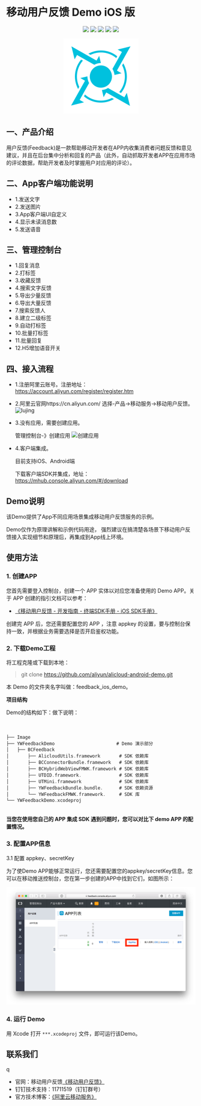 # 移动用户反馈 Demo iOS 版



<p align="center">
<a href=""><img src="https://img.shields.io/badge/platform-iOS-brightgreen.svg"></a>
<a href=""><img src="https://img.shields.io/badge/pod-support-brightgreen.svg"></a>
<a href=""><img src="https://img.shields.io/badge/Swift-compatible-orange.svg"></a>
<a href=""><img src="https://img.shields.io/badge/language-ObjC-orange.svg"></a>
<a href=""><img src="https://img.shields.io/badge/platform-iOS%207.0%2B-ff69b5152950834.svg"></a>
</p>


<div align="center">

<img src="Image/feedback_product_logo.png">

</div>





## 一、产品介绍
用户反馈(Feedback)是一款帮助移动开发者在APP内收集消费者问题反馈和意见建议，并且在后台集中分析和回复的产品（此外，自动抓取开发者APP在应用市场的评论数据，帮助开发者及时掌握用户对应用的评论）。

## 二、App客户端功能说明
* 1.发送文字
* 2.发送图片
* 3.App客户端UI自定义
* 4.显示未读消息数
* 5.发送语音

## 三、管理控制台
* 1.回复消息
* 2.打标签
* 3.收藏反馈
* 4.搜索文字反馈
* 5.导出少量反馈
* 6.导出大量反馈
* 7.搜索反馈人
* 8.建立二级标签
* 9.自动打标签
* 10.批量打标签
* 11.批量回复
* 12.H5增加语音开关

## 四、接入流程
* 1.注册阿里云账号。注册地址：https://account.aliyun.com/register/register.htm
* 2.阿里云官网https://cn.aliyun.com/ 选择-产品->移动服务->移动用户反馈。
![lujing](http://docs-aliyun.cn-hangzhou.oss.aliyun-inc.com/assets/pic/53140/cn_zh/1493891269187/%E5%B1%8F%E5%B9%95%E5%BF%AB%E7%85%A7%202017-05-04%20%E4%B8%8B%E5%8D%885.47.19.png)
* 3.没有应用，需要创建应用。
    
	管理控制台-》创建应用
	![创建应用](http://docs-aliyun.cn-hangzhou.oss.aliyun-inc.com/assets/pic/53140/cn_zh/1493989535855/33.png)
	

* 4.客户端集成。

	 目前支持iOS、Android端
	 
     下载客户端SDK并集成，地址：https://mhub.console.aliyun.com/#/download
     
     
## Demo说明

该Demo提供了App不同应用场景集成移动用户反馈服务的示例。

Demo仅作为原理讲解和示例代码用途，
强烈建议在搞清楚各场景下移动用户反馈接入实现细节和原理后，再集成到App线上环境。


## 使用方法

### 1. 创建APP


您首先需要登入控制台，创建一个 APP 实体以对应您准备使用的 Demo APP。关于 APP 创建的指引文档可以参考：

- [ 《移动用户反馈 - 开发指南 - 终端SDK手册 - iOS SDK手册》]( https://help.aliyun.com/document_detail/53145.html?spm=5176.doc53324.6.555.KEwgHA ) 
 
创建完 APP 后，您还需要配置您的 APP ，注意 appkey 的设置，要与控制台保持一致，并根据业务需要选择是否开启鉴权功能。



### 2. 下载Demo工程

将工程克隆或下载到本地：

> git clone https://github.com/aliyun/alicloud-android-demo.git

本 Demo 的文件夹名字叫做：feedback_ios_demo。


**项目结构**


Demo的结构如下：做下说明：

 ```Objective-C


├── Image
├── YWFeedbackDemo                       # Demo 演示部分
│   ├── BCFeedback
│       ├── AlicloudUtils.framework       # SDK 依赖库
│       ├── BCConnectorBundle.framework   # SDK 依赖库
│       ├── BCHybridWebViewFMWK.framework # SDK 依赖库
│       ├── UTDID.framework.              # SDK 依赖库
│       ├── UTMini.framework              # SDK 依赖库
│       ├── YWFeedbackBundle.bundle.      # SDK 依赖资源
│       └── YWFeedbackFMWK.framework.     # SDK 库
└── YWFeedbackDemo.xcodeproj
        
 ```
 
**当您在使用您自己的 APP 集成 SDK 遇到问题时，您可以对比下 demo APP 的配置情况。**


### 3. 配置APP信息

3.1 配置 appkey、secretKey

为了使Demo APP能够正常运行，您还需要配置您的appkey/secretKey信息。您可以在移动推送控制台，您在第一步创建的APP中找到它们，如图所示：

![](Image/where_is_appkey_secrectkey.png)


### 4. 运行 Demo

用 Xcode 打开 `***.xcodeproj` 文件，即可运行该Demo。


## 联系我们
q
 
 - 官网：移动用户反馈[《移动用户反馈》]( https://help.aliyun.com/document_detail/53145.html?spm=5176.doc53324.6.555.KEwgHA ) 
 - 钉钉技术支持：11711519（钉钉群号）
 - 官方技术博客：[《阿里云移动服务》]( https://yq.aliyun.com/teams/32 ) 


